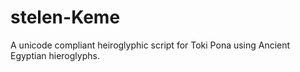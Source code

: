 # stelen-Keme
A unicode compliant heiroglyphic script for Toki Pona using Ancient Egyptian hieroglyphs.

